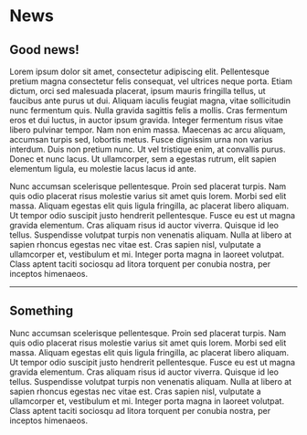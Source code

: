 News
====

Good news!
----------

Lorem ipsum dolor sit amet, consectetur adipiscing elit. Pellentesque pretium magna consectetur felis consequat, vel ultrices neque porta. Etiam dictum, orci sed malesuada placerat, ipsum mauris fringilla tellus, ut faucibus ante purus ut dui. Aliquam iaculis feugiat magna, vitae sollicitudin nunc fermentum quis. Nulla gravida sagittis felis a mollis. Cras fermentum eros et dui luctus, in auctor ipsum gravida. Integer fermentum risus vitae libero pulvinar tempor. Nam non enim massa. Maecenas ac arcu aliquam, accumsan turpis sed, lobortis metus. Fusce dignissim urna non varius interdum. Duis non pretium nunc. Ut vel tristique enim, at convallis purus. Donec et nunc lacus. Ut ullamcorper, sem a egestas rutrum, elit sapien elementum ligula, eu molestie lacus lacus id ante.

Nunc accumsan scelerisque pellentesque. Proin sed placerat turpis. Nam quis odio placerat risus molestie varius sit amet quis lorem. Morbi sed elit massa. Aliquam egestas elit quis ligula fringilla, ac placerat libero aliquam. Ut tempor odio suscipit justo hendrerit pellentesque. Fusce eu est ut magna gravida elementum. Cras aliquam risus id auctor viverra. Quisque id leo tellus. Suspendisse volutpat turpis non venenatis aliquam. Nulla at libero at sapien rhoncus egestas nec vitae est. Cras sapien nisl, vulputate a ullamcorper et, vestibulum et mi. Integer porta magna in laoreet volutpat. Class aptent taciti sociosqu ad litora torquent per conubia nostra, per inceptos himenaeos.

- - -

Something
---------

Nunc accumsan scelerisque pellentesque. Proin sed placerat turpis. Nam quis odio placerat risus molestie varius sit amet quis lorem. Morbi sed elit massa. Aliquam egestas elit quis ligula fringilla, ac placerat libero aliquam. Ut tempor odio suscipit justo hendrerit pellentesque. Fusce eu est ut magna gravida elementum. Cras aliquam risus id auctor viverra. Quisque id leo tellus. Suspendisse volutpat turpis non venenatis aliquam. Nulla at libero at sapien rhoncus egestas nec vitae est. Cras sapien nisl, vulputate a ullamcorper et, vestibulum et mi. Integer porta magna in laoreet volutpat. Class aptent taciti sociosqu ad litora torquent per conubia nostra, per inceptos himenaeos.
